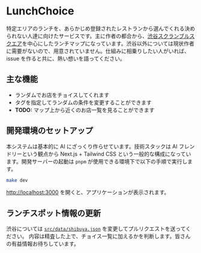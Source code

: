 # LunchChoice

特定エリアのランチを、あらかじめ登録されたレストランから選んでくれる決められない人達に向けたサービスです。主に作者の都合から、[渋谷スクランブルスクエア](https://www.shibuya-scramble-square.com/)を中心にしたランチマップになっています。渋谷以外については現状作者に需要がないので、用意されていません。仕組みに相乗りしたい人がいれば、issue を作ると共に、熱い想いを語ってください。

## 主な機能

- ランダムでお店をチョイスしてくれます
- タグを指定してランダムの条件を変更することができます
- **TODO:** マップ上から近くのお店一覧を見ることができます

## 開発環境のセットアップ

本システムは基本的に AI にざっくり作らせています。技術スタックは AI フレンドリーという観点から Next.js + Tailwind CSS という一般的な構成になっています。開発サーバーの起動は `pnpm` が使用できる環境下で以下の手順で実行します。

```bash
make dev
```

[http://localhost:3000](http://localhost:3000) を開くと、アプリケーションが表示されます。

## ランチスポット情報の更新

渋谷については [`src/data/shibuya.json`](src/data/shibuya.json) を変更してプルリクエストを送ってください。
内容は精査した上で、チョイス一覧に加えるかを判断します。皆さんの有益情報お待ちしています。
